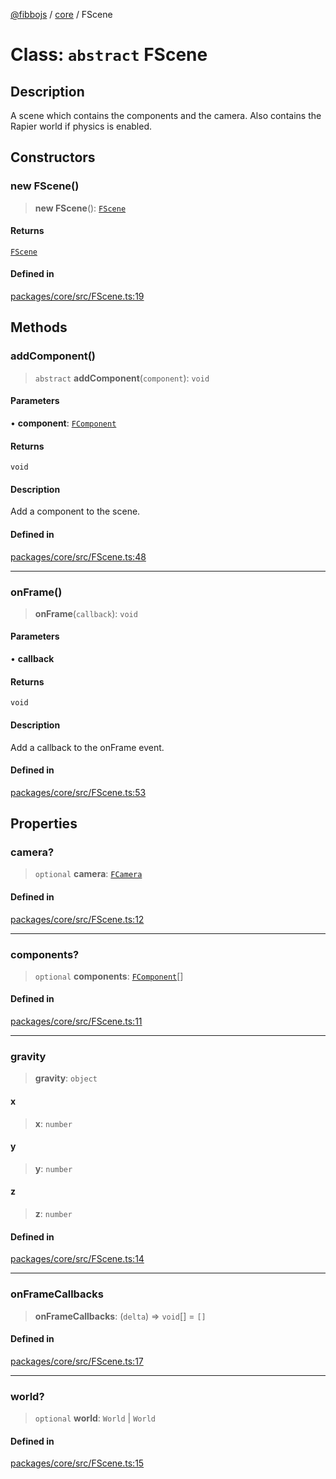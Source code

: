 [@fibbojs](/api/index) / [core](/api/core) / FScene

# Class: `abstract` FScene

## Description

A scene which contains the components and the camera.
Also contains the Rapier world if physics is enabled.

## Constructors

### new FScene()

> **new FScene**(): [`FScene`](FScene.md)

#### Returns

[`FScene`](FScene.md)

#### Defined in

[packages/core/src/FScene.ts:19](https://github.com/fibbojs/fibbo/blob/854b295adc4e4ce7db9ffee939bdf1bce33bc12e/packages/core/src/FScene.ts#L19)

## Methods

### addComponent()

> `abstract` **addComponent**(`component`): `void`

#### Parameters

• **component**: [`FComponent`](FComponent.md)

#### Returns

`void`

#### Description

Add a component to the scene.

#### Defined in

[packages/core/src/FScene.ts:48](https://github.com/fibbojs/fibbo/blob/854b295adc4e4ce7db9ffee939bdf1bce33bc12e/packages/core/src/FScene.ts#L48)

***

### onFrame()

> **onFrame**(`callback`): `void`

#### Parameters

• **callback**

#### Returns

`void`

#### Description

Add a callback to the onFrame event.

#### Defined in

[packages/core/src/FScene.ts:53](https://github.com/fibbojs/fibbo/blob/854b295adc4e4ce7db9ffee939bdf1bce33bc12e/packages/core/src/FScene.ts#L53)

## Properties

### camera?

> `optional` **camera**: [`FCamera`](FCamera.md)

#### Defined in

[packages/core/src/FScene.ts:12](https://github.com/fibbojs/fibbo/blob/854b295adc4e4ce7db9ffee939bdf1bce33bc12e/packages/core/src/FScene.ts#L12)

***

### components?

> `optional` **components**: [`FComponent`](FComponent.md)[]

#### Defined in

[packages/core/src/FScene.ts:11](https://github.com/fibbojs/fibbo/blob/854b295adc4e4ce7db9ffee939bdf1bce33bc12e/packages/core/src/FScene.ts#L11)

***

### gravity

> **gravity**: `object`

#### x

> **x**: `number`

#### y

> **y**: `number`

#### z

> **z**: `number`

#### Defined in

[packages/core/src/FScene.ts:14](https://github.com/fibbojs/fibbo/blob/854b295adc4e4ce7db9ffee939bdf1bce33bc12e/packages/core/src/FScene.ts#L14)

***

### onFrameCallbacks

> **onFrameCallbacks**: (`delta`) => `void`[] = `[]`

#### Defined in

[packages/core/src/FScene.ts:17](https://github.com/fibbojs/fibbo/blob/854b295adc4e4ce7db9ffee939bdf1bce33bc12e/packages/core/src/FScene.ts#L17)

***

### world?

> `optional` **world**: `World` \| `World`

#### Defined in

[packages/core/src/FScene.ts:15](https://github.com/fibbojs/fibbo/blob/854b295adc4e4ce7db9ffee939bdf1bce33bc12e/packages/core/src/FScene.ts#L15)
